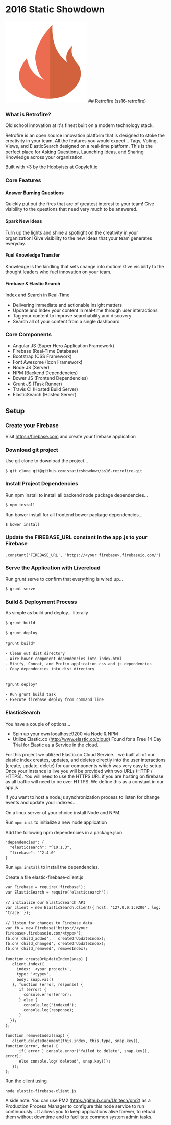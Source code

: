 # 2016 Static Showdown

<img src="app/images/retrofire.png">
## Retrofire (ss16-retrofire)

### What is Retrofire?
Old school innovation at it's finest built on a modern technology stack.

Retrofire is an open source innovation platform that is designed to stoke the creativity in your team. All the features you would expect... Tags, Voting, Views, and ElasticSearch designed on a real-time platform. This is the perfect place for Asking Questions, Launching Ideas, and Sharing Knowledge across your organization.

Built with <3 by the Hobbyists at Copyleft.io

### Core Features

#### Answer Burning Questions
Quickly put out the fires that are of greatest interest to your team! Give visibility to the questions that need very much to be answered.

#### Spark New Ideas
Turn up the lights and shine a spotlight on the creativity in your organization! Give visibility to the new ideas that your team generates everyday.

#### Fuel Knowledge Transfer
Knowledge is the kindling that sets change into motion! Give visibility to the thought leaders who fuel innovation on your team.

#### Firebase & Elastic Search
Index and Search in Real-Time
- Delivering immediate and actionable insight matters
- Update and Index your content in real-time through user interactions
- Tag your content to improve searchability and discovery
- Search all of your content from a single dashboard


### Core Components

- Angular JS (Super Hero Application Framework)
- Firebase   (Real-Time Database)
- Bootstrap  (CSS Framework)
- Font Awesome (Icon Framework)
- Node JS   (Server)
- NPM       (Backend Dependencies)
- Bower JS  (Frontend Dependencies)
- Grunt JS  (Task Runner)
- Travis CI (Hosted Build Server)  
- ElasticSearch (Hosted Server)

## Setup

### Create your Firebase
Visit https://firebase.com and create your firebase application

### Download git project

Use git clone to download the project...

    $ git clone git@github.com:staticshowdown/ss16-retrofire.git

### Install Project Dependencies

Run npm install to install all backend node package dependencies...

    $ npm install

Run bower install for all frontend bower package dependencies...

    $ bower install

### Update the FIREBASE_URL constant in the app.js to your Firebase

    .constant('FIREBASE_URL', 'https://<your firebase>.firebaseio.com/')

### Serve the Application with Livereload

Run grunt serve to confirm that everything is wired up...

    $ grunt serve

### Build & Deployment Process

As simple as build and deploy... literally

    $ grunt build

    $ grunt deploy

    *grunt build*

    - Clean out dist directory
    - Wire bower component dependencies into index.html
    - Minify, Concat, and Prefix application css and js dependencies
    - Copy dependencies into dist directory


    *grunt deploy*

    - Run grunt build task
    - Execute firebase deploy from command line

### ElasticSearch
You have a couple of options...
  - Spin up your own localhost:9200 via Node & NPM
  - Utilize Elastic.co (http://www.elastic.co/cloud) Found for a Free 14 Day Trial for Elastic as a Service in the cloud.

For this project we utilized Elastic.co Cloud Service... we built all of our elastic index creates, updates, and deletes directly into the user interactions (create, update, delete) for our components which was very easy to setup. Once your instance is live you will be provided with two URLs (HTTP / HTTPS). You will need to use the HTTPS URL if you are hosting on firebase as all traffic will need to be over HTTPS.  We define this as a constant in our app.js


If you want to host a node.js synchronization process to listen for change events and update your indexes...

On a linux server of your choice install Node and NPM.

Run `npm init` to initialize a new node application

Add the following npm dependencies in a package.json

    "dependencies": {
      "elasticsearch": "^10.1.3",
      "firebase": "^2.4.0"
    }

Run `npm install` to install the dependencies.

Create a file elastic-firebase-client.js

    var Firebase = require('firebase');
    var ElasticSearch = require('elasticsearch');

    // initialize our ElasticSearch API
    var client = new ElasticSearch.Client({ host: '127.0.0.1:9200', log: 'trace' });

    // listen for changes to Firebase data
    var fb = new Firebase('https://<your firebase>.firebaseio.com/<type>');
    fb.on('child_added',   createOrUpdateIndex);
    fb.on('child_changed', createOrUpdateIndex);
    fb.on('child_removed', removeIndex);

    function createOrUpdateIndex(snap) {
       client.index({
         index: '<your project>',
         type: '<type>',
         body: snap.val()
       }, function (error, response) {
          if (error) {
            console.error(error);
          } else {
            console.log('indexed');
            console.log(response);
          }
      });
    };

    function removeIndex(snap) {
       client.deleteDocument(this.index, this.type, snap.key(), function(error, data) {
          if( error ) console.error('failed to delete', snap.key(), error);
          else console.log('deleted', snap.key());
       });
    };

Run the client using

    node elastic-firebase-client.js

A side note:  You can use PM2 (https://github.com/Unitech/pm2) as a Production Process Manager to configure this node service to run continuously... It allows you to keep applications alive forever, to reload them without downtime and to facilitate common system admin tasks.
